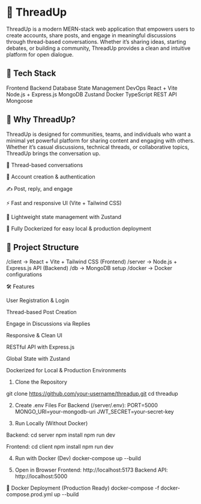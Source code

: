 # 🧵 ThreadUp

ThreadUp is a modern MERN-stack web application that empowers users to create accounts, share posts, and engage in meaningful discussions through thread-based conversations. Whether it’s sharing ideas, starting debates, or building a community, ThreadUp provides a clean and intuitive platform for open dialogue.

## 🚀 Tech Stack
Frontend	Backend	Database	State Management	DevOps
React + Vite	Node.js + Express.js	MongoDB	Zustand	Docker
TypeScript	REST API	Mongoose	

## 🌟 Why ThreadUp?
ThreadUp is designed for communities, teams, and individuals who want a minimal yet powerful platform for sharing content and engaging with others. Whether it’s casual discussions, technical threads, or collaborative topics, ThreadUp brings the conversation up.

🧵 Thread-based conversations

👥 Account creation & authentication

✍️ Post, reply, and engage

⚡ Fast and responsive UI (Vite + Tailwind CSS)

🐻 Lightweight state management with Zustand

🐳 Fully Dockerized for easy local & production deployment


## 📂 Project Structure

/client    → React + Vite + Tailwind CSS (Frontend)
/server    → Node.js + Express.js API (Backend)
/db        → MongoDB setup
/docker    → Docker configurations

🛠️ Features

User Registration & Login

Thread-based Post Creation

Engage in Discussions via Replies

Responsive & Clean UI

RESTful API with Express.js

Global State with Zustand

Dockerized for Local & Production Environments

1. Clone the Repository

git clone https://github.com/your-username/threadup.git
cd threadup

2. Create .env Files
For Backend (/server/.env):
PORT=5000
MONGO_URI=your-mongodb-uri
JWT_SECRET=your-secret-key

3. Run Locally (Without Docker)

Backend:
cd server
npm install
npm run dev

Frontend:
cd client
npm install
npm run dev

4. Run with Docker (Dev)
docker-compose up --build

5. Open in Browser
Frontend: http://localhost:5173
Backend API: http://localhost:5000

🐳 Docker Deployment (Production Ready)
docker-compose -f docker-compose.prod.yml up --build
